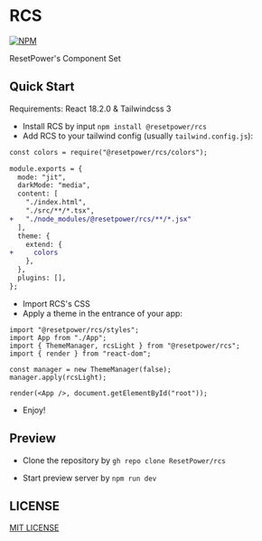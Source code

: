 # RCS

[![NPM](https://nodei.co/npm/@resetpower/rcs.png?mini)](https://npmjs.org/package/@resetpower/rcs)

ResetPower's Component Set

## Quick Start

Requirements: React 18.2.0 & Tailwindcss 3

- Install RCS by input `npm install @resetpower/rcs`
- Add RCS to your tailwind config (usually `tailwind.config.js`):

```diff
const colors = require("@resetpower/rcs/colors");

module.exports = {
  mode: "jit",
  darkMode: "media",
  content: [
    "./index.html",
    "./src/**/*.tsx",
+   "./node_modules/@resetpower/rcs/**/*.jsx"
  ],
  theme: {
    extend: {
+     colors
    },
  },
  plugins: [],
};
```

- Import RCS's CSS
- Apply a theme in the entrance of your app:

```tsx
import "@resetpower/rcs/styles";
import App from "./App";
import { ThemeManager, rcsLight } from "@resetpower/rcs";
import { render } from "react-dom";

const manager = new ThemeManager(false);
manager.apply(rcsLight);

render(<App />, document.getElementById("root"));
```

- Enjoy!

## Preview

- Clone the repository by `gh repo clone ResetPower/rcs`

- Start preview server by `npm run dev`

## LICENSE

[MIT LICENSE](/LICENSE)
